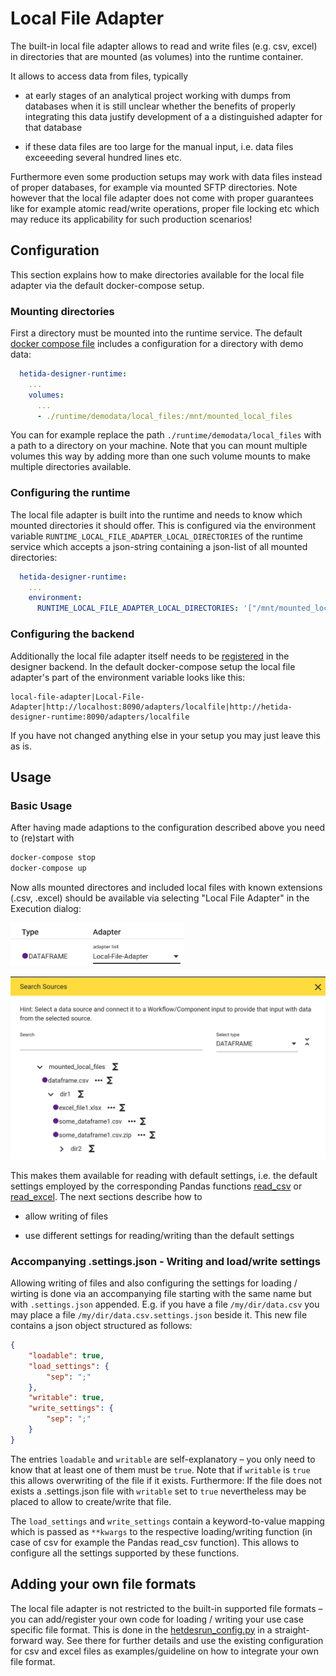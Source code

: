 # Local File Adapter

The built-in local file adapter allows to read and write files (e.g. csv, excel) in directories that are mounted (as volumes) into the runtime container.

It allows to access data from files, typically

* at early stages of an analytical project working with dumps from databases when it is still unclear whether the benefits of properly integrating this data justify development of a a distinguished adapter for that database

* if these data files are too large for the manual input, i.e. data files exceeeding several hundred lines etc.

Furthermore even some production setups may work with data files instead of proper databases, for example via mounted SFTP directories. Note however that the local file adapter does not come with proper guarantees like for example atomic read/write operations, proper file locking etc which may reduce its applicability for such production scenarios!

## Configuration

This section explains how to make directories available for the local file adapter via the default docker-compose setup.

### Mounting directories

First a directory must be mounted into the runtime service. The default [docker compose file](https://github.com/hetida/hetida-designer/blob/release/docker-compose.yml) includes a configuration for a directory with demo data:

```yaml
  hetida-designer-runtime:
    ...
    volumes:
      ...
      - ./runtime/demodata/local_files:/mnt/mounted_local_files
```

You can for example replace the path `./runtime/demodata/local_files` with a path to a directory on your machine. Note that you can mount multiple volumes this way by adding more than one such volume mounts to make multiple directories available.

### Configuring the runtime

The local file adapter is built into the runtime and needs to know which mounted directories it should offer. This is configured via the environment variable `RUNTIME_LOCAL_FILE_ADAPTER_LOCAL_DIRECTORIES` of the runtime service which accepts a json-string containing a json-list of all mounted directories:

```yaml
  hetida-designer-runtime:
    ...
    environment:
      RUNTIME_LOCAL_FILE_ADAPTER_LOCAL_DIRECTORIES: '["/mnt/mounted_local_files"]'  
```

### Configuring the backend

Additionally the local file adapter itself needs to be [registered](./adapter_registration.md) in the designer backend. In the default docker-compose setup the local file adapter's part of the environment variable looks like this:

```
local-file-adapter|Local-File-Adapter|http://localhost:8090/adapters/localfile|http://hetida-designer-runtime:8090/adapters/localfile
```

If you have not changed anything else in your setup you may just leave this as is.

## Usage

### Basic Usage

After having made adaptions to the configuration described above you need to (re)start with

```bash
docker-compose stop
docker-compose up
```

Now alls mounted directores and included local files with known extensions (.csv, .excel) should be available via selecting "Local File Adapter" in the Execution dialog:

<img title="" src="../assets/local_file_adapter_selected.png" alt="" width="277" data-align="center">

![](../assets/browsing_local_file_adapter.png)

This makes them available for reading with default settings, i.e. the default settings employed by the corresponding Pandas functions [read_csv](https://pandas.pydata.org/pandas-docs/stable/reference/api/pandas.read_csv.html) or [read_excel](https://pandas.pydata.org/pandas-docs/stable/reference/api/pandas.read_excel.html). The next sections describe how to

* allow writing of files

* use different settings for reading/writing than the default settings

### Accompanying .settings.json - Writing and load/write settings

Allowing writing of files and also configuring the settings for loading / wirting is done via an accompanying file starting with the same name but with `.settings.json` appended. E.g. if you have a file `/my/dir/data.csv` you may place a file `/my/dir/data.csv.settings.json` beside it. This new file contains a json object structured as follows:

```json
{
    "loadable": true,
    "load_settings": {
        "sep": ";"
    },
    "writable": true,
    "write_settings": {
        "sep": ";"
    }
}
```

The entries `loadable` and `writable` are self-explanatory – you only need to know that at least one of them must be `true`. Note that if `writable` is `true` this allows overwriting of the file if it exists. Furthermore: If the file does not exists a .settings.json file with `writable` set to `true` nevertheless may be placed to allow to create/write that file.

The `load_settings` and `write_settings` contain a keyword-to-value mapping which is passed as `**kwargs` to the respective loading/writing function (in case of csv for example the Pandas read_csv function). This allows to configure all the settings supported by these functions.

## Adding your own file formats

The local file adapter is not restricted to the built-in supported file formats – you can add/register your own code for loading / writing your use case specific file format. This is done in the [hetdesrun_config.py](https://github.com/hetida/hetida-designer/blob/release/runtime/hetdesrun_config.py) in a straight-forward way. See there for further details and use the existing configuration for csv and excel files as examples/guideline on how to integrate your own file format.
